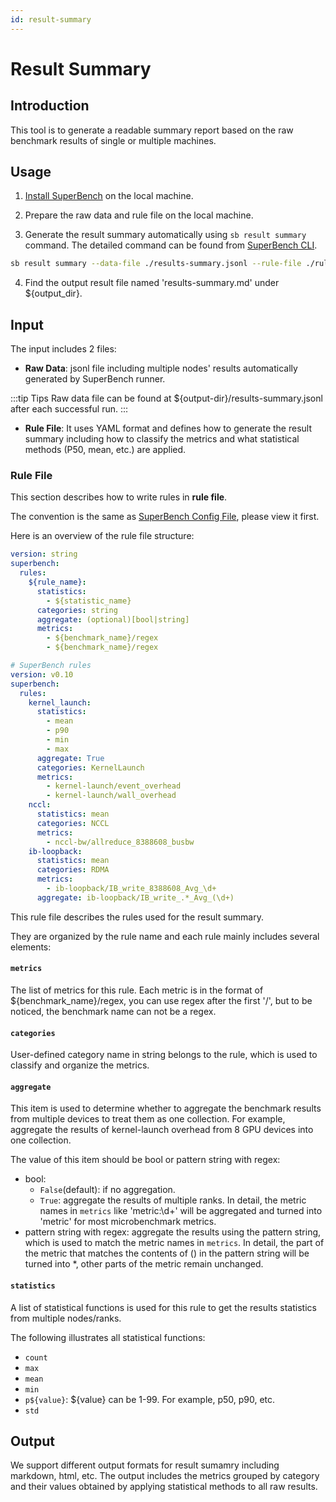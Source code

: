 ```yaml
---
id: result-summary
---
```


# Result Summary

## Introduction

This tool is to generate a readable summary report based on the raw benchmark results of single or multiple machines.

## Usage

1. [Install SuperBench](../getting-started/installation.mdx) on the local machine.

2. Prepare the raw data and rule file on the local machine.

3. Generate the result summary automatically using `sb result summary` command. The detailed command can be found from [SuperBench CLI](../cli.md).

  ```bash
  sb result summary --data-file ./results-summary.jsonl --rule-file ./rule.yaml --output-file-format md --output-dir ${output-dir}
  ```

4. Find the output result file named 'results-summary.md' under ${output_dir}.

## Input

The input includes 2 files:

- **Raw Data**: jsonl file including multiple nodes' results automatically generated by SuperBench runner.

:::tip Tips
Raw data file can be found at ${output-dir}/results-summary.jsonl after each successful run.
:::

- **Rule File**: It uses YAML format and defines how to generate the result summary including how to classify the metrics and what statistical methods (P50, mean, etc.) are applied.

### Rule File

This section describes how to write rules in **rule file**.

The convention is the same as [SuperBench Config File](../superbench-config.mdx), please view it first.

Here is an overview of the rule file structure:

```yaml title="Scheme"
version: string
superbench:
  rules:
    ${rule_name}:
      statistics:
        - ${statistic_name}
      categories: string
      aggregate: (optional)[bool|string]
      metrics:
        - ${benchmark_name}/regex
        - ${benchmark_name}/regex
```

```yaml title="Example"
# SuperBench rules
version: v0.10
superbench:
  rules:
    kernel_launch:
      statistics:
        - mean
        - p90
        - min
        - max
      aggregate: True
      categories: KernelLaunch
      metrics:
        - kernel-launch/event_overhead
        - kernel-launch/wall_overhead
    nccl:
      statistics: mean
      categories: NCCL
      metrics:
        - nccl-bw/allreduce_8388608_busbw
    ib-loopback:
      statistics: mean
      categories: RDMA
      metrics:
        - ib-loopback/IB_write_8388608_Avg_\d+
      aggregate: ib-loopback/IB_write_.*_Avg_(\d+)
```

This rule file describes the rules used for the result summary.

They are organized by the rule name and each rule mainly includes several elements:

#### `metrics`

The list of metrics for this rule. Each metric is in the format of ${benchmark_name}/regex, you can use regex after the first '/', but to be noticed, the benchmark name can not be a regex.

#### `categories`

User-defined category name in string belongs to the rule, which is used to classify and organize the metrics.

#### `aggregate`

This item is used to determine whether to aggregate the benchmark results from multiple devices to treat them as one collection.
For example, aggregate the results of kernel-launch overhead from 8 GPU devices into one collection.

The value of this item should be bool or pattern string with regex​:

- bool:
  - `False`(default): if no aggregation.
  - `True`: aggregate the results of multiple ranks. In detail, the metric names in `metrics` like 'metric:\\d+' will be aggregated and turned into 'metric' for most microbenchmark metrics.
- pattern string with regex: aggregate the results using the pattern string, which is used to match the metric names in `metrics`. In detail, the part of the metric that matches the contents of () in the pattern string will be turned into *, other parts of the metric remain unchanged.

#### `statistics`

A list of statistical functions is used for this rule to get the results statistics from multiple nodes/ranks.

The following illustrates all statistical functions:
- `count`
- `max`
- `mean`
- `min`
- `p${value}`: ${value} can be 1-99. For example, p50, p90, etc.
- `std`

## Output

We support different output formats for result sumamry including markdown, html, etc.
The output includes the metrics grouped by category and their values obtained by applying statistical methods to all raw results.
